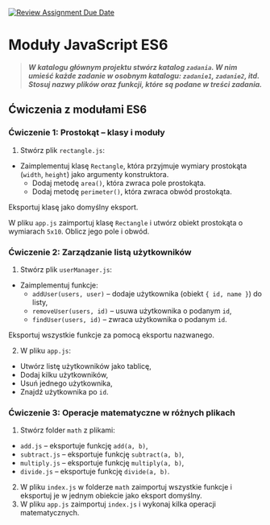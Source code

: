 [![Review Assignment Due Date](https://classroom.github.com/assets/deadline-readme-button-22041afd0340ce965d47ae6ef1cefeee28c7c493a6346c4f15d667ab976d596c.svg)](https://classroom.github.com/a/gnVTIc_4)
# Moduły JavaScript ES6

> **_W katalogu głównym projektu stwórz katalog `zadania`. W nim umieść każde zadanie w osobnym katalogu: `zadanie1`, `zadanie2`, itd. Stosuj nazwy plików oraz funkcji, które są podane w treści zadania._**

## Ćwiczenia z modułami ES6

### Ćwiczenie 1: Prostokąt – klasy i moduły

1. Stwórz plik `rectangle.js`:

-   Zaimplementuj klasę `Rectangle`, która przyjmuje wymiary prostokąta (`width`, `height`) jako argumenty konstruktora.
    -   Dodaj metodę `area()`, która zwraca pole prostokąta.
    -   Dodaj metodę `perimeter()`, która zwraca obwód prostokąta.

Eksportuj klasę jako domyślny eksport.

W pliku `app.js` zaimportuj klasę `Rectangle` i utwórz obiekt prostokąta o wymiarach `5x10`. Oblicz jego pole i obwód.

### Ćwiczenie 2: Zarządzanie listą użytkowników

1. Stwórz plik `userManager.js`:

-   Zaimplementuj funkcje:
    -   `addUser(users, user)` – dodaje użytkownika (obiekt `{ id, name }`) do listy,
    -   `removeUser(users, id)` – usuwa użytkownika o podanym `id`,
    -   `findUser(users, id)` – zwraca użytkownika o podanym `id`.

Eksportuj wszystkie funkcje za pomocą eksportu nazwanego.

2. W pliku `app.js`:

-   Utwórz listę użytkowników jako tablicę,
-   Dodaj kilku użytkowników,
-   Usuń jednego użytkownika,
-   Znajdź użytkownika po `id`.

### Ćwiczenie 3: Operacje matematyczne w różnych plikach

1. Stwórz folder `math` z plikami:

-   `add.js` – eksportuje funkcję `add(a, b)`,
-   `subtract.js` – eksportuje funkcję `subtract(a, b)`,
-   `multiply.js` – eksportuje funkcję `multiply(a, b)`,
-   `divide.js` – eksportuje funkcję `divide(a, b)`.

2. W pliku `index.js` w folderze `math` zaimportuj wszystkie funkcje i eksportuj je w jednym obiekcie jako eksport domyślny.
3. W pliku `app.js` zaimportuj `index.js` i wykonaj kilka operacji matematycznych.
